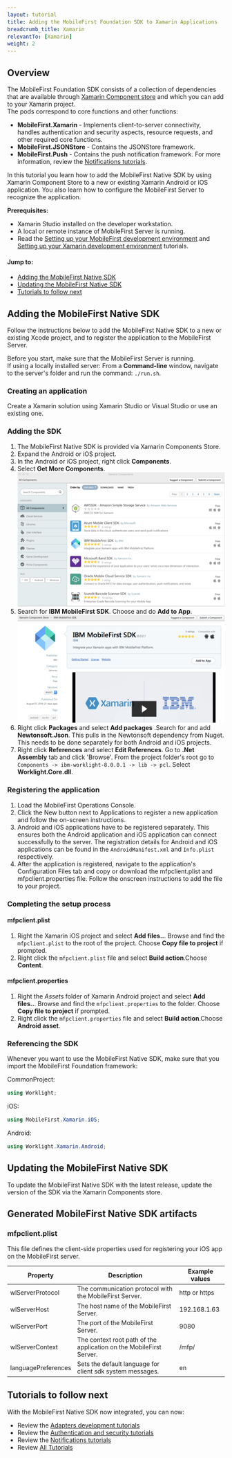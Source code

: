 ```yaml
---
layout: tutorial
title: Adding the MobileFirst Foundation SDK to Xamarin Applications
breadcrumb_title: Xamarin
relevantTo: [Xamarin]
weight: 2
---
```

<!-- NLS_CHARSET=UTF-8 -->
## Overview
The MobileFirst Foundation SDK consists of a collection of dependencies that are available through [Xamarin Component store](https://components.xamarin.com/) and which you can add to your Xamarin project.  
The pods correspond to core functions and other functions:

* **MobileFirst.Xamarin** - Implements client-to-server connectivity, handles authentication and security aspects, resource requests, and other required core functions.
* **MobileFirst.JSONStore** - Contains the JSONStore framework.  
* **MobileFirst.Push** - Contains the push notification framework. For more information, review the [Notifications tutorials](../../../notifications/).

In this tutorial you learn how to add the MobileFirst Native SDK by using Xamarin Component Store to a new or existing Xamarin Android or iOS application. You also learn how to configure the MobileFirst Server to recognize the application.

**Prerequisites:**

- Xamarin Studio installed on the developer workstation.  
- A local or remote instance of MobileFirst Server is running.
- Read the [Setting up your MobileFirst development environment](../../../installation-configuration/development/) and [Setting up your Xamarin development environment](../../../installation-configuration/development/xamarin/) tutorials.

#### Jump to:

- [Adding the MobileFirst Native SDK](#adding-the-mobilefirst-native-sdk)
- [Updating the MobileFirst Native SDK](#updating-the-mobilefirst-native-sdk)
- [Tutorials to follow next](#tutorials-to-follow-next)

## Adding the MobileFirst Native SDK
Follow the instructions below to add the MobileFirst Native SDK to a new or existing Xcode project, and to register the application to the MobileFirst Server.

Before you start, make sure that the MobileFirst Server is running.  
If using a locally installed server: From a **Command-line** window, navigate to the server's folder and run the command: `./run.sh`.

### Creating an application
Create a Xamarin solution using Xamarin Studio or Visual Studio or use an existing one.

### Adding the SDK

1. The MobileFirst Native SDK is provided via Xamarin Components Store.
2. Expand the Android or iOS project.
3. In the Android or iOS project, right click **Components**.
4. Select **Get More Components**. ![Add-XamarinSDK-tosolution-search](Add-Xamarin-tosolution.png)
5. Search for **IBM MobileFirst SDK**. Choose and do **Add to App**.
![Add-XamarinSDK-tosolution](Add-XamarinSDK-toApp.png)
6. Right click **Packages** and select **Add packages** .Search for and add **Newtonsoft.Json**. This pulls in the Newtonsoft dependency from Nuget. This needs to be done separately for both Android and iOS projects.
7. Right click **References** and select **Edit References**. Go to **.Net Assembly** tab and click 'Browse'. From the project folder's root go to `Components -> ibm-worklight-8.0.0.1 -> lib -> pcl`. Select **Worklight.Core.dll**.

### Registering the application

1. Load the MobileFirst Operations Console.
2. Click the New button next to Applications to register a new application and follow the on-screen instructions.
3. Android and iOS applications have to be registered separately. This ensures both the Android application and iOS application can connect successfully to the server. The registration details for Android and iOS applications can be found in the `AndroidManifest.xml` and `Info.plist` respectively.
3. After the application is registered, navigate to the application's Configuration Files tab and copy or download the mfpclient.plist and mfpclient.properties file. Follow the onscreen instructions to add the file to your project.

### Completing the setup process

#### mfpclient.plist
1. Right the Xamarin iOS project and select **Add files..**. Browse and find the `mfpclient.plist` to the root of the project. Choose **Copy file to project** if prompted.
2. Right click the `mfpclient.plist` file and select **Build action**.Choose **Content**.

#### mfpclient.properties

1. Right the *Assets* folder of Xamarin Android project and select **Add files..**. Browse and find the `mfpclient.properties` to the folder. Choose **Copy file to project** if prompted.
2. Right click the `mfpclient.properties` file and select **Build action**.Choose **Android asset**.



### Referencing the SDK

Whenever you want to use the MobileFirst Native SDK, make sure that you import the MobileFirst Foundation framework:

CommonProject:

```csharp
using Worklight;
```

iOS:

```csharp
using MobileFirst.Xamarin.iOS;
```

Android:

```csharp
using Worklight.Xamarin.Android;
```

## Updating the MobileFirst Native SDK
To update the MobileFirst Native SDK with the latest release, update the version of the SDK via the Xamarin Components store.

## Generated MobileFirst Native SDK artifacts

### mfpclient.plist

This file defines the client-side properties used for registering your iOS app on the MobileFirst server.

| Property            | Description                                                         | Example values |
|---------------------|---------------------------------------------------------------------|----------------|
| wlServerProtocol    | The communication protocol with the MobileFirst Server.             | http or https  |
| wlServerHost        | The host name of the MobileFirst Server.                            | 192.168.1.63   |
| wlServerPort        | The port of the MobileFirst Server.                                 | 9080           |
| wlServerContext     | The context root path of the application on the MobileFirst Server. | /mfp/          |
| languagePreferences | Sets the default language for client sdk system messages.           | en             |

## Tutorials to follow next
With the MobileFirst Native SDK now integrated, you can now:

- Review the [Adapters development tutorials](../../../adapters/)
- Review the [Authentication and security tutorials](../../../authentication-and-security/)
- Review the [Notifications tutorials](../../../notifications/)
- Review [All Tutorials](../../../all-tutorials)
